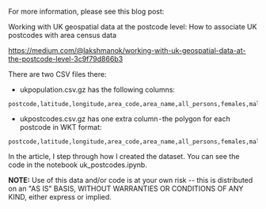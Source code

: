 For more information, please see this blog post:

Working with UK geospatial data at the postcode level: How to associate UK postcodes with area census data

https://medium.com/@lakshmanok/working-with-uk-geospatial-data-at-the-postcode-level-3c9f79d866b3


There are two CSV files there:
* ukpopulation.csv.gz has the following columns:
```
postcode,latitude,longitude,area_code,area_name,all_persons,females,males
```
* ukpostcodes.csv.gz has one extra column - the polygon for each postcode in WKT format:
```
postcode,latitude,longitude,area_code,area_name,all_persons,females,males,geometry_wkt
```

In the article, I step through how I created the dataset. You can see the code in the notebook uk_postcodes.ipynb.

**NOTE:**
Use of this data and/or code is at your own risk -- this is distributed on an "AS IS" BASIS, WITHOUT WARRANTIES OR CONDITIONS OF ANY KIND, either express or implied.
